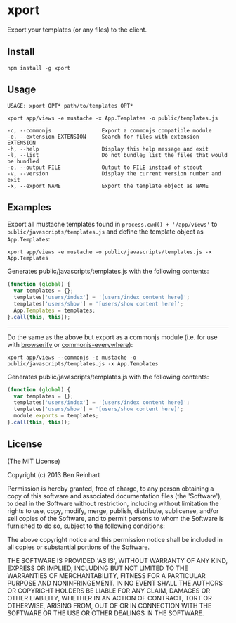 # xport

Export your templates (or any files) to the client.

## Install

`npm install -g xport`

## Usage

```
USAGE: xport OPT* path/to/templates OPT*

xport app/views -e mustache -x App.Templates -o public/templates.js

-c, --commonjs                Export a commonjs compatible module
-e, --extension EXTENSION     Search for files with extension EXTENSION
-h, --help                    Display this help message and exit
-l, --list                    Do not bundle; list the files that would be bundled
-o, --output FILE             Output to FILE instead of stdout
-v, --version                 Display the current version number and exit
-x, --export NAME             Export the template object as NAME
```

## Examples

Export all mustache templates found in `process.cwd() + '/app/views'` to `public/javascripts/templates.js` and define the template object as `App.Templates`:

```
xport app/views -e mustache -o public/javascripts/templates.js -x App.Templates
```

Generates public/javascripts/templates.js with the following contents:

```javascript
(function (global) {
  var templates = {};
  templates['users/index'] = '[users/index content here]';
  templates['users/show'] = '[users/show content here]';
  App.Templates = templates;
}.call(this, this));
```

<hr />

Do the same as the above but export as a commonjs module (i.e. for use with [browserify](https://github.com/substack/node-browserify) or [commonjs-everywhere](https://github.com/michaelficarra/commonjs-everywhere)):

```
xport app/views --commonjs -e mustache -o public/javascripts/templates.js -x App.Templates
```

Generates public/javascripts/templates.js with the following contents:

```javascript
(function (global) {
  var templates = {};
  templates['users/index'] = '[users/index content here]';
  templates['users/show'] = '[users/show content here]';
  module.exports = templates;
}.call(this, this));
```


## License

(The MIT License)

Copyright (c) 2013 Ben Reinhart

Permission is hereby granted, free of charge, to any person obtaining
a copy of this software and associated documentation files (the
'Software'), to deal in the Software without restriction, including
without limitation the rights to use, copy, modify, merge, publish,
distribute, sublicense, and/or sell copies of the Software, and to
permit persons to whom the Software is furnished to do so, subject to
the following conditions:

The above copyright notice and this permission notice shall be
included in all copies or substantial portions of the Software.

THE SOFTWARE IS PROVIDED 'AS IS', WITHOUT WARRANTY OF ANY KIND,
EXPRESS OR IMPLIED, INCLUDING BUT NOT LIMITED TO THE WARRANTIES OF
MERCHANTABILITY, FITNESS FOR A PARTICULAR PURPOSE AND NONINFRINGEMENT.
IN NO EVENT SHALL THE AUTHORS OR COPYRIGHT HOLDERS BE LIABLE FOR ANY
CLAIM, DAMAGES OR OTHER LIABILITY, WHETHER IN AN ACTION OF CONTRACT,
TORT OR OTHERWISE, ARISING FROM, OUT OF OR IN CONNECTION WITH THE
SOFTWARE OR THE USE OR OTHER DEALINGS IN THE SOFTWARE.